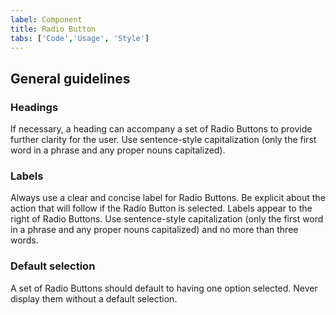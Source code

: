 ```yaml
---
label: Component
title: Radio Button
tabs: ['Code','Usage', 'Style']
---
```


## General guidelines

### Headings

If necessary, a heading can accompany a set of Radio Buttons to provide further clarity for the user. Use sentence-style capitalization (only the first word in a phrase and any proper nouns capitalized).

### Labels

Always use a clear and concise label for Radio Buttons. Be explicit about the action that will follow if the Radio Button is selected. Labels appear to the right of Radio Buttons. Use sentence-style capitalization (only the first word in a phrase and any proper nouns capitalized) and no more than three words.

### Default selection

A set of Radio Buttons should default to having one option selected. Never display them without a default selection.
